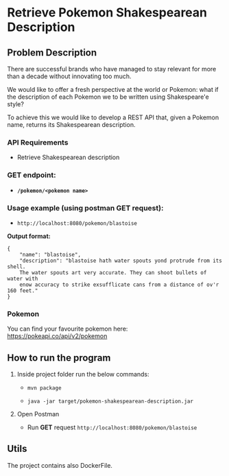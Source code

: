# Retrieve Pokemon Shakespearean Description


## Problem Description

There are successful brands who have managed to stay relevant for more than a decade without innovating too much.

We would like to offer a fresh perspective at the world or Pokemon: what if the description of each Pokemon we to be written using Shakespeare'e style?

To achieve this we would like to develop a REST API that, given a Pokemon name, returns its Shakespearean description.

### API Requirements

- Retrieve Shakespearean description

### **GET** endpoint: 

- **`/pokemon/<pokemon name>`**

### Usage example (using postman GET request):

- `http://localhost:8080/pokemon/blastoise`

**Output format:**

```
{
    "name": "blastoise",
    "description": "blastoise hath water spouts yond protrude from its shell. 
    The water spouts art very accurate. They can shoot bullets of water with 
    enow accuracy to strike exsufflicate cans from a distance of ov'r 160 feet."
}
```
### Pokemon 

You can find your favourite pokemon here: https://pokeapi.co/api/v2/pokemon


## How to run the program

1. Inside project folder run the below commands:

   - `mvn package`

   - `java -jar target/pokemon-shakespearean-description.jar`

2. Open Postman
  
   - Run **GET** request `http://localhost:8080/pokemon/blastoise`
   
## Utils

The project contains also DockerFile.



